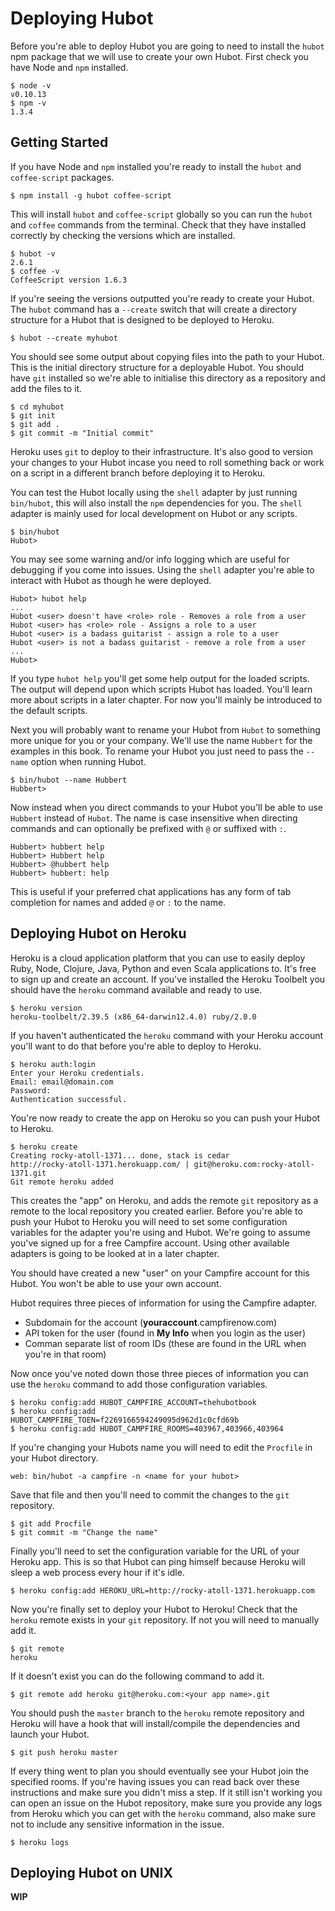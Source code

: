 # Deploying Hubot

Before you're able to deploy Hubot you are going to need to install the `hubot`
npm package that we will use to create your own Hubot. First check you have Node
and `npm` installed.

    $ node -v
    v0.10.13
    $ npm -v
    1.3.4

## Getting Started

If you have Node and `npm` installed you're ready to install the `hubot` and
`coffee-script` packages.

    $ npm install -g hubot coffee-script

This will install `hubot` and `coffee-script` globally so you can run the
`hubot` and `coffee` commands from the terminal. Check that they have installed
correctly by checking the versions which are installed.

    $ hubot -v
    2.6.1
    $ coffee -v
    CoffeeScript version 1.6.3

If you're seeing the versions outputted you're ready to create your Hubot. The
`hubot` command has a `--create` switch that will create a directory structure
for a Hubot that is designed to be deployed to Heroku.

    $ hubot --create myhubot

You should see some output about copying files into the path to your Hubot. This
is the initial directory structure for a deployable Hubot. You should have `git`
installed so we're able to initialise this directory as a repository and add the
files to it.

    $ cd myhubot
    $ git init
    $ git add .
    $ git commit -m "Initial commit"

Heroku uses `git` to deploy to their infrastructure. It's also good to version
your changes to your Hubot incase you need to roll something back or work on a
script in a different branch before deploying it to Heroku.

You can test the Hubot locally using the `shell` adapter by just running
`bin/hubot`, this will also install the `npm` dependencies for you. The `shell`
adapter is mainly used for local development on Hubot or any scripts.

    $ bin/hubot
    Hubot>

You may see some warning and/or info logging which are useful for debugging if
you come into issues. Using the `shell` adapter you're able to interact with
Hubot as though he were deployed.

    Hubot> hubot help
    ...
    Hubot <user> doesn't have <role> role - Removes a role from a user
    Hubot <user> has <role> role - Assigns a role to a user
    Hubot <user> is a badass guitarist - assign a role to a user
    Hubot <user> is not a badass guitarist - remove a role from a user
    ...
    Hubot>

If you type `hubot help` you'll get some help output for the loaded scripts. The
output will depend upon which scripts Hubot has loaded. You'll learn more about
scripts in a later chapter. For now you'll mainly be introduced to the default
scripts.

Next you will probably want to rename your Hubot from `Hubot` to something more
unique for you or your company. We'll use the name `Hubbert` for the examples in
this book. To rename your Hubot you just need to pass the `--name` option when
running Hubot.

    $ bin/hubot --name Hubbert
    Hubbert>

Now instead when you direct commands to your Hubot you'll be able to use
`Hubbert` instead of `Hubot`. The name is case insensitive when directing
commands and can optionally be prefixed with `@` or suffixed with `:`.

    Hubbert> hubbert help
    Hubbert> Hubbert help
    Hubbert> @hubbert help
    Hubbert> hubbert: help

This is useful if your preferred chat applications has any form of tab
completion for names and added `@` or `:` to the name.

## Deploying Hubot on Heroku

Heroku is a cloud application platform that you can use to easily deploy Ruby,
Node, Clojure, Java, Python and even Scala applications to. It's free to sign
up and create an account. If you've installed the Heroku Toolbelt you should
have the `heroku` command available and ready to use.

    $ heroku version
    heroku-toolbelt/2.39.5 (x86_64-darwin12.4.0) ruby/2.0.0

If you haven't authenticated the `heroku` command with your Heroku account
you'll want to do that before you're able to deploy to Heroku.

    $ heroku auth:login
    Enter your Heroku credentials.
    Email: email@domain.com
    Password:
    Authentication successful.

You're now ready to create the app on Heroku so you can push your Hubot to
Heroku.

    $ heroku create
    Creating rocky-atoll-1371... done, stack is cedar
    http://rocky-atoll-1371.herokuapp.com/ | git@heroku.com:rocky-atoll-1371.git
    Git remote heroku added

This creates the "app" on Heroku, and adds the remote `git` repository as a
remote to the local repository you created earlier. Before you're able to push
your Hubot to Heroku you will need to set some configuration variables for the
adapter you're using and Hubot. We're going to assume you've signed up for a
free Campfire account. Using other available adapters is going to be looked at
in a later chapter.

You should have created a new "user" on your Campfire account for this Hubot.
You won't be able to use your own account.

Hubot requires three pieces of information for using the Campfire adapter.

  * Subdomain for the account (**youraccount**.campfirenow.com)
  * API token for the user (found in **My Info** when you login as the user)
  * Comman separate list of room IDs (these are found in the URL when you're in
    that room)

Now once you've noted down those three pieces of information you can use the
`heroku` command to add those configuration variables.

    $ heroku config:add HUBOT_CAMPFIRE_ACCOUNT=thehubotbook
    $ heroku config:add HUBOT_CAMPFIRE_TOEN=f2269166594249095d962d1c0cfd69b
    $ heroku config:add HUBOT_CAMPFIRE_ROOMS=403967,403966,403964

If you're changing your Hubots name you will need to edit the `Procfile` in your
Hubot directory.

    web: bin/hubot -a campfire -n <name for your hubot>

Save that file and then you'll need to commit the changes to the `git`
repository.

    $ git add Procfile
    $ git commit -m "Change the name"

Finally you'll need to set the configuration variable for the URL of your Heroku
app. This is so that Hubot can ping himself because Heroku will sleep a web
process every hour if it's idle.

    $ heroku config:add HEROKU_URL=http://rocky-atoll-1371.herokuapp.com

Now you're finally set to deploy your Hubot to Heroku! Check that the `heroku`
remote exists in your `git` repository. If not you will need to manually add it.

    $ git remote
    heroku

If it doesn't exist you can do the following command to add it.

    $ git remote add heroku git@heroku.com:<your app name>.git

You should push the `master` branch to the `heroku` remote repository and Heroku
will have a hook that will install/compile the dependencies and launch your
Hubot.

    $ git push heroku master

If every thing went to plan you should eventually see your Hubot join the
specified rooms. If you're having issues you can read back over these
instructions and make sure you didn't miss a step. If it still isn't working you
can open an issue on the Hubot repository, make sure you provide any logs from
Heroku which you can get with the `heroku` command, also make sure not to
include any sensitive information in the issue.

    $ heroku logs

## Deploying Hubot on UNIX

**WIP**
